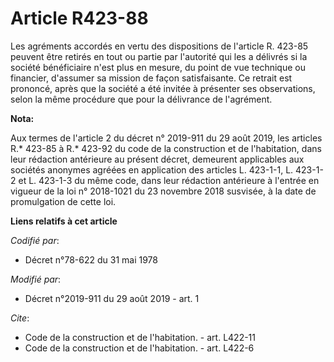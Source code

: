 # Article R423-88

Les agréments accordés en vertu des dispositions de l'article R. 423-85 peuvent être retirés en tout ou partie par l'autorité
qui les a délivrés si la société bénéficiaire n'est plus en mesure, du point de vue technique ou financier, d'assumer sa
mission de façon satisfaisante. Ce retrait est prononcé, après que la société a été invitée à présenter ses observations,
selon la même procédure que pour la délivrance de l'agrément.

**Nota:**

Aux termes de l'article 2 du décret n° 2019-911 du 29 août 2019, les articles R.* 423-85 à R.* 423-92 du code de la
construction et de l'habitation, dans leur rédaction antérieure au présent décret, demeurent applicables aux sociétés
anonymes agréées en application des articles L. 423-1-1, L. 423-1-2 et L. 423-1-3 du même code, dans leur rédaction
antérieure à l'entrée en vigueur de la loi n° 2018-1021 du 23 novembre 2018 susvisée, à la date de promulgation de cette loi.

**Liens relatifs à cet article**

_Codifié par_:

  - Décret n°78-622 du 31 mai 1978

_Modifié par_:

  - Décret n°2019-911 du 29 août 2019 - art. 1

_Cite_:

  - Code de la construction et de l'habitation. - art. L422-11
  - Code de la construction et de l'habitation. - art. L422-6
